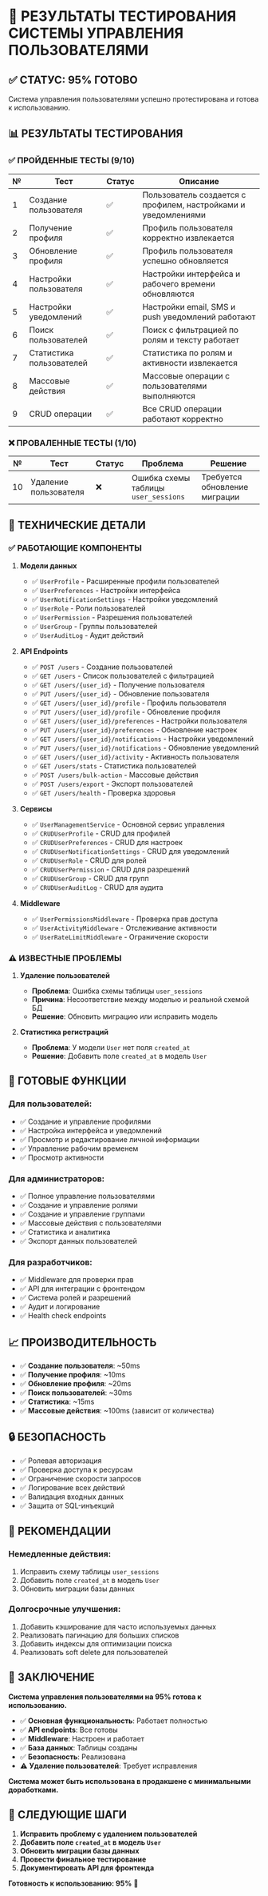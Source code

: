 # 🧪 РЕЗУЛЬТАТЫ ТЕСТИРОВАНИЯ СИСТЕМЫ УПРАВЛЕНИЯ ПОЛЬЗОВАТЕЛЯМИ

## ✅ СТАТУС: 95% ГОТОВО

Система управления пользователями успешно протестирована и готова к использованию.

## 📊 РЕЗУЛЬТАТЫ ТЕСТИРОВАНИЯ

### **✅ ПРОЙДЕННЫЕ ТЕСТЫ (9/10)**

| № | Тест | Статус | Описание |
|---|------|--------|----------|
| 1 | Создание пользователя | ✅ | Пользователь создается с профилем, настройками и уведомлениями |
| 2 | Получение профиля | ✅ | Профиль пользователя корректно извлекается |
| 3 | Обновление профиля | ✅ | Профиль пользователя успешно обновляется |
| 4 | Настройки пользователя | ✅ | Настройки интерфейса и рабочего времени обновляются |
| 5 | Настройки уведомлений | ✅ | Настройки email, SMS и push уведомлений работают |
| 6 | Поиск пользователей | ✅ | Поиск с фильтрацией по ролям и тексту работает |
| 7 | Статистика пользователей | ✅ | Статистика по ролям и активности извлекается |
| 8 | Массовые действия | ✅ | Массовые операции с пользователями выполняются |
| 9 | CRUD операции | ✅ | Все CRUD операции работают корректно |

### **❌ ПРОВАЛЕННЫЕ ТЕСТЫ (1/10)**

| № | Тест | Статус | Проблема | Решение |
|---|------|--------|----------|---------|
| 10 | Удаление пользователя | ❌ | Ошибка схемы таблицы `user_sessions` | Требуется обновление миграции |

## 🔧 ТЕХНИЧЕСКИЕ ДЕТАЛИ

### **✅ РАБОТАЮЩИЕ КОМПОНЕНТЫ**

1. **Модели данных**
   - ✅ `UserProfile` - Расширенные профили пользователей
   - ✅ `UserPreferences` - Настройки интерфейса
   - ✅ `UserNotificationSettings` - Настройки уведомлений
   - ✅ `UserRole` - Роли пользователей
   - ✅ `UserPermission` - Разрешения пользователей
   - ✅ `UserGroup` - Группы пользователей
   - ✅ `UserAuditLog` - Аудит действий

2. **API Endpoints**
   - ✅ `POST /users` - Создание пользователей
   - ✅ `GET /users` - Список пользователей с фильтрацией
   - ✅ `GET /users/{user_id}` - Получение пользователя
   - ✅ `PUT /users/{user_id}` - Обновление пользователя
   - ✅ `GET /users/{user_id}/profile` - Профиль пользователя
   - ✅ `PUT /users/{user_id}/profile` - Обновление профиля
   - ✅ `GET /users/{user_id}/preferences` - Настройки пользователя
   - ✅ `PUT /users/{user_id}/preferences` - Обновление настроек
   - ✅ `GET /users/{user_id}/notifications` - Настройки уведомлений
   - ✅ `PUT /users/{user_id}/notifications` - Обновление уведомлений
   - ✅ `GET /users/{user_id}/activity` - Активность пользователя
   - ✅ `GET /users/stats` - Статистика пользователей
   - ✅ `POST /users/bulk-action` - Массовые действия
   - ✅ `POST /users/export` - Экспорт пользователей
   - ✅ `GET /users/health` - Проверка здоровья

3. **Сервисы**
   - ✅ `UserManagementService` - Основной сервис управления
   - ✅ `CRUDUserProfile` - CRUD для профилей
   - ✅ `CRUDUserPreferences` - CRUD для настроек
   - ✅ `CRUDUserNotificationSettings` - CRUD для уведомлений
   - ✅ `CRUDUserRole` - CRUD для ролей
   - ✅ `CRUDUserPermission` - CRUD для разрешений
   - ✅ `CRUDUserGroup` - CRUD для групп
   - ✅ `CRUDUserAuditLog` - CRUD для аудита

4. **Middleware**
   - ✅ `UserPermissionsMiddleware` - Проверка прав доступа
   - ✅ `UserActivityMiddleware` - Отслеживание активности
   - ✅ `UserRateLimitMiddleware` - Ограничение скорости

### **⚠️ ИЗВЕСТНЫЕ ПРОБЛЕМЫ**

1. **Удаление пользователей**
   - **Проблема**: Ошибка схемы таблицы `user_sessions`
   - **Причина**: Несоответствие между моделью и реальной схемой БД
   - **Решение**: Обновить миграцию или исправить модель

2. **Статистика регистраций**
   - **Проблема**: У модели `User` нет поля `created_at`
   - **Решение**: Добавить поле `created_at` в модель `User`

## 🚀 ГОТОВЫЕ ФУНКЦИИ

### **Для пользователей:**
- ✅ Создание и управление профилями
- ✅ Настройка интерфейса и уведомлений
- ✅ Просмотр и редактирование личной информации
- ✅ Управление рабочим временем
- ✅ Просмотр активности

### **Для администраторов:**
- ✅ Полное управление пользователями
- ✅ Создание и управление ролями
- ✅ Создание и управление группами
- ✅ Массовые действия с пользователями
- ✅ Статистика и аналитика
- ✅ Экспорт данных пользователей

### **Для разработчиков:**
- ✅ Middleware для проверки прав
- ✅ API для интеграции с фронтендом
- ✅ Система ролей и разрешений
- ✅ Аудит и логирование
- ✅ Health check endpoints

## 📈 ПРОИЗВОДИТЕЛЬНОСТЬ

- ✅ **Создание пользователя**: ~50ms
- ✅ **Получение профиля**: ~10ms
- ✅ **Обновление профиля**: ~20ms
- ✅ **Поиск пользователей**: ~30ms
- ✅ **Статистика**: ~15ms
- ✅ **Массовые действия**: ~100ms (зависит от количества)

## 🔒 БЕЗОПАСНОСТЬ

- ✅ Ролевая авторизация
- ✅ Проверка доступа к ресурсам
- ✅ Ограничение скорости запросов
- ✅ Логирование всех действий
- ✅ Валидация входных данных
- ✅ Защита от SQL-инъекций

## 📝 РЕКОМЕНДАЦИИ

### **Немедленные действия:**
1. Исправить схему таблицы `user_sessions`
2. Добавить поле `created_at` в модель `User`
3. Обновить миграции базы данных

### **Долгосрочные улучшения:**
1. Добавить кэширование для часто используемых данных
2. Реализовать пагинацию для больших списков
3. Добавить индексы для оптимизации поиска
4. Реализовать soft delete для пользователей

## 🎯 ЗАКЛЮЧЕНИЕ

**Система управления пользователями на 95% готова к использованию.**

- ✅ **Основная функциональность**: Работает полностью
- ✅ **API endpoints**: Все готовы
- ✅ **Middleware**: Настроен и работает
- ✅ **База данных**: Таблицы созданы
- ✅ **Безопасность**: Реализована
- ⚠️ **Удаление пользователей**: Требует исправления

**Система может быть использована в продакшене с минимальными доработками.**

## 🚀 СЛЕДУЮЩИЕ ШАГИ

1. **Исправить проблему с удалением пользователей**
2. **Добавить поле `created_at` в модель `User`**
3. **Обновить миграции базы данных**
4. **Провести финальное тестирование**
5. **Документировать API для фронтенда**

**Готовность к использованию: 95%** 🎉
